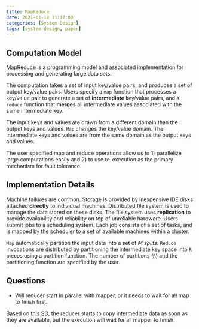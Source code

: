 ```yaml
---
title: MapReduce 
date: 2021-01-18 11:17:00
categories: [System Design]
tags: [system design, paper]
---
```

<!--more-->

## Computation Model

MapReduce is a programming model and associated implementation for processing and generating large data sets.

The computation takes a set of input key/value pairs, and produces a set of output key/value pairs.
Users specify a `map` function that processes a key/value pair to generate a set of **intermediate** key/value pairs, and a `reduce` function that **merges** all intermediate values associated with the same intermediate key.

The input keys and values are drawn from a different domain than the output keys and values. `Map` changes the key/value domain. The intermediate keys and values are from the same domain as the output keys and values.

The user specified map and reduce operations allow us to 1) parallelize large computations easily and 2) to use re-execution as the primary mechanism for fault tolerance. 

## Implementation Details

Machine failures are common. Storage is provided by inexpensive IDE disks attached **directly** to individual machines. Distributed file system is used to manage the data stored on these disks. The file system uses **replication** to provide availability and reliability on top of unreliable hardware. Users submit jobs to a scheduling system. Each job consists of a set of tasks, and is mapped by the scheduler to a set of available machines within a cluster. 

`Map` automatically partition the input data into a set of *M splits*. `Reduce` invocations are distributed by partitioning the intermediate key space into `R` pieces using a partition function. The number of partitions (`R`) and the partitioning function are specified by the user. 

## Questions

- Will reducer start in parallel with mapper, or it needs to wait for all map to finish first. 

Based on [this SO](https://stackoverflow.com/questions/13373586/does-reduce-in-mapreduce-run-right-away-or-wait-for-map-to-complete#:~:text=In%20a%20MapReduce%20job%20reducers,some%20maps%20are%20still%20running%20..),
the reducer starts to copy intermediate data as soon as they are available, but the execution will wait for all mapper to finish. 